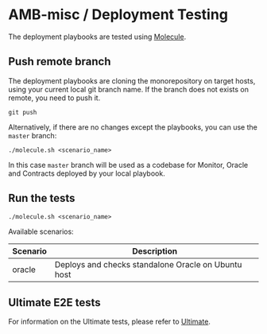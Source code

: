 # AMB-misc / Deployment Testing

The deployment playbooks are tested using [Molecule](https://molecule.readthedocs.io).

## Push remote branch

The deployment playbooks are cloning the monorepository on target hosts, using your current local git branch name. If the branch does not exists on remote, you need to push it.

```
git push
```

Alternatively, if there are no changes except the playbooks, you can use the `master` branch:

```
./molecule.sh <scenario_name>
```

In this case `master` branch will be used as a codebase for Monitor, Oracle and Contracts deployed by your local playbook.

## Run the tests

```
./molecule.sh <scenario_name>
```

Available scenarios:

Scenario | Description
--- | ---
oracle | Deploys and checks standalone Oracle on Ubuntu host

## Ultimate E2E tests

For information on the Ultimate tests, please refer to [Ultimate](../e2e-commons/ULTIMATE.md).

